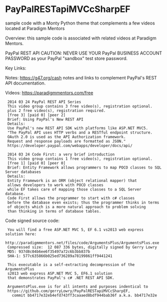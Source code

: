 # PayPalRESTapiMVCcSharpEF
sample code with a Monty Python theme that complements a few videos located at Paradigm Mentors

Overview:  this sample code is associated with related videos at Paradigm Mentors.

PayPal REST API
CAUTION:  NEVER USE YOUR PayPal BUSINESS ACCOUNT PASSWORD as your PayPal "sandbox" test store password.

Key Links:

Notes:   https://g47.org/cash  notes and links to complement PayPal's REST API documentation.

Videos:  https://paradigmmentors.com/free

     2014 03 24 PayPal REST API Series 
     This video group contains 3 free video(s), registration optional.
     plus 2 free video(s), registration required.  
     [free 3] [paid 0] [peer 2] 
     Brief: Using PayPal's New REST API 
     Details:
     Use PayPal's new REST API SDK with platforms like ASP.NET MVC5.
     "The PayPal API uses HTTP verbs and a RESTful endpoint structure.
     OAuth 2.0 is used as the API Authorization framework.
     Request and response payloads are formatted as JSON."
     https://developer.paypal.com/webapps/developer/docs/api/

     2014 03 24 Code First: a very brief introduction 
     This video group contains 1 free video(s), registration optional.  
     [free 1] [paid 0] [peer 0] 
     Brief: Entity Framework allows programmers to map POCO classes to SQL Server databases 
     Details:
     Entity Framework is an ORM (object relational mapper) that
     allows developers to work with POCO classes
     while EF takes care of mapping those classes to a SQL Server database.
     Code First allows the programmer to start with c# classes
     before the database even exists; thus the programmer thinks in terms
     of objects which is a more natural approach to problem solving
     than thinking in terms of database tables. 

Code signed source code:

     You will find a free ASP.NET MVC 5, EF 6.1 vs2013 web express solution here: 
       http://paradigmmentors.net/files/code/ArgumentsPlus/ArgumentsPlus.exe 
     Compressed size:  12 087 336 bytes, digitally signed by Gerry Lowry 
     MD5: 937d8c04b6ee6f35497a72c6b3bb837b
     SHA-1: 577c635866b025ed736289a78199861ff9441241 

     This executable is a self-extracting decompression of the ArgumentsPlus
     s2013 web express ASP.NET MVC 5, EF6.1 solution
     that demonstrates PayPal's c# .NET REST API SDK.

     ArgumentsPlus.exe is for all intents and purposes indentical to
     https://github.com/gerryLowry/PayPalRESTapiMVCcSharpEF,
       commit bb4717e32eb4efd743ff3caaaed8bdf944bab36f a.k.a. bb4717e32e